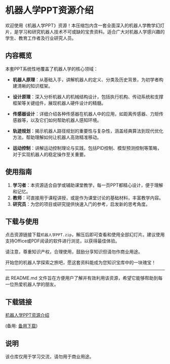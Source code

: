 # 机器人学PPT资源介绍

欢迎使用《机器人学PPT》资源！本压缩包内含一套全面深入的机器人学教学幻灯片，是学习和研究机器人技术不可或缺的宝贵资料。适合广大对机器人学感兴趣的学生、教育工作者及行业研究人员。

## 内容概览

本套PPT系统性地覆盖了机器人学的核心领域：

- **机器人原理**：从基础入手，讲解机器人的定义、分类及历史背景，为初学者构建清晰的知识框架。
  
- **设计原理**：深入分析机器人的机械结构设计，包括执行机构、传动系统和支撑框架等关键组件，展现机器人硬件设计的精髓。
  
- **传感器设计**：详细介绍各种传感器在机器人中的应用，如距离传感器、力矩传感器等，以及它们如何帮助机器人感知环境。
  
- **轨迹规划**：揭示机器人路径规划的重要性与复杂性，涵盖经典算法到现代优化方法，帮助理解如何让机器人高效精准移动。
  
- **运动控制**：讲解运动控制理论与实践，包括PID控制、模型预测控制等策略，对于实现机器人的稳定操作至关重要。

## 使用指南

1. **学习者**：本资源适合自学或辅助课堂教学，每一页PPT都精心设计，便于理解和记忆。
2. **教师**：可直接用于课程讲授，或是作为课堂讨论的基础材料，丰富教学内容。
3. **研究员**：为您的项目或研究提供快速入门的参考，启发新的思考角度。

## 下载与使用

点击资源链接下载`机器人学PPT.zip`，解压后即可查看和使用全部幻灯片。建议使用支持Office或PDF阅读的软件进行浏览，以获得最佳体验。

请注意，尊重知识产权，合理使用，鼓励分享知识但请勿作商业用途。

开始您的机器人学探索之旅吧，愿这套资料能成为您知识宝库中的一块瑰宝！

---

此 README.md 文件旨在方便用户了解并有效利用该资源，希望它能够帮助到每一位热爱机器人学的朋友。

## 下载链接
[机器人学PPT资源介绍](https://pan.quark.cn/s/1aa9b8458d52) 

(备用: [备用下载](https://pan.baidu.com/s/1bw97lmz7cIKzIHUtT9vlnQ?pwd=1234))

## 说明

该仓库仅用于学习交流，请勿用于商业用途。
